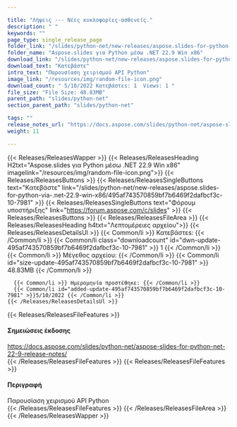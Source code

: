 ```yaml
---

title: "Λήψεις --- Νέες κυκλοφορίες-ασθενείς."
description: " "
keywords: ""
page_type: single_release_page
folder_link: "/slides/python-net/new-releases/aspose.slides-for-python-via-.net-22.9-win-x86/"
folder_name: "Aspose.slides για Python μέσω .NET 22.9 Win x86"
download_link: "/slides/python-net/new-releases/aspose.slides-for-python-via-.net-22.9-win-x86/495af743570859bf7b6469f2dafbcf3c-10-7981"
download_text: "Κατεβάστε"
intro_text: "Παρουσίαση χειρισμού API Python"
image_link: "/resources/img/random-file-icon.png"
download_count: " 5/10/2022 Κατεβάστεs: 1  Views: 1 "
file_size: "File Size: 48.83MB"
parent_path: "slides/python-net"
section_parent_path: "slides/python-net"

tags: ""
release_notes_url: "https://docs.aspose.com/slides/python-net/aspose-slides-for-python-net-22-9-release-notes/"
weight: 11

---
```


{{< Releases/ReleasesWapper >}}
  {{< Releases/ReleasesHeading H2txt="Aspose.slides για Python μέσω .NET 22.9 Win x86" imagelink="/resources/img/random-file-icon.png">}}
  {{< Releases/ReleasesButtons >}}
    {{< Releases/ReleasesSingleButtons text="Κατεβάστε" link="/slides/python-net/new-releases/aspose.slides-for-python-via-.net-22.9-win-x86/495af743570859bf7b6469f2dafbcf3c-10-7981" >}}
    {{< Releases/ReleasesSingleButtons text="Φόρουμ υποστήριξης" link="https://forum.aspose.com/c/slides" >}}
  {{< Releases/ReleasesButtons >}}
  {{< Releases/ReleasesFileArea >}}
    {{< Releases/ReleasesHeading h4txt="Λεπτομέρειες αρχείου">}}
    {{< Releases/ReleasesDetailsUl >}}
      {{< Common/li >}} Κατεβάστεs: {{< /Common/li >}}
      {{< Common/li class="downloadcount" id="dwn-update-495af743570859bf7b6469f2dafbcf3c-10-7981" >}} 1 {{< /Common/li >}}
      {{< Common/li >}} Μέγεθος αρχείου: {{< /Common/li >}}
      {{< Common/li id="size-update-495af743570859bf7b6469f2dafbcf3c-10-7981" >}} 48.83MB {{< /Common/li >}}

      {{< Common/li >}} Ημερομηνία προστέθηκε: {{< /Common/li >}}
      {{< Common/li id="added-update-495af743570859bf7b6469f2dafbcf3c-10-7981" >}}5/10/2022 {{< /Common/li >}}
    {{< /Releases/ReleasesDetailsUl >}}

  {{< Releases/ReleasesFileFeatures >}}
      <h4>Σημειώσεις έκδοσης</h4><div><a href='https://docs.aspose.com/slides/python-net/aspose-slides-for-python-net-22-9-release-notes/'>https://docs.aspose.com/slides/python-net/aspose-slides-for-python-net-22-9-release-notes/</a></div>
  {{< /Releases/ReleasesFileFeatures >}}
  {{< Releases/ReleasesFileFeatures >}}
      <h4>Περιγραφή</h4><div class="HTMLDescription">Παρουσίαση χειρισμού API Python</div>
  {{< /Releases/ReleasesFileFeatures >}}
 {{< /Releases/ReleasesFileArea >}}
{{< /Releases/ReleasesWapper >}}


